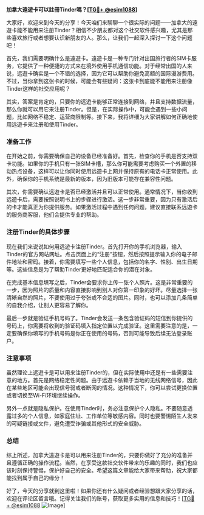 **加拿大遠遊卡可以註冊Tinder嗎？[[TG💪+ @esim1088](https://t.me/s/esim1088)]**

大家好，欢迎来到今天的分享！今天咱们来聊聊一个很实际的问题——加拿大的遠遊卡能不能用来注册Tinder？相信不少朋友都对这个社交软件感兴趣，尤其是那些喜欢旅行或者想要认识新朋友的人。那么，让我们一起深入探讨一下这个问题吧！

首先，我们需要明确什么是遠遊卡。遠遊卡是一种专门针对出国旅行者的SIM卡服务，它提供了一种便捷的方式来在境外使用手机通信功能。对于经常出国的人来说，远遊卡确实是一个不错的选择，因为它可以帮助你避免高额的国际漫游费用。不过，当你拿到这张卡的时候，可能会有些疑问：这张卡到底能不能用来注册像Tinder这样的社交应用呢？

其实，答案是肯定的，只要你的远遊卡能够正常连接到网络，并且支持数据流量，那么你就可以用它来注册Tinder。但是，在实际操作中，可能会遇到一些小问题，比如网络不稳定、运营商限制等。接下来，我将详细为大家讲解如何正确地使用远遊卡来注册和使用Tinder。

### **准备工作**

在开始之前，你需要确保自己的设备已经准备好。首先，检查你的手机是否支持双卡功能。如果你的手机只有一张SIM卡槽，那么你可能需要考虑购买一个外置的移动热点设备，这样可以让你同时使用远遊卡上网并保持原有的电话卡正常使用。此外，确保你的手机系统是最新的版本，因为旧版本可能存在兼容性问题。

其次，你需要确认远遊卡是否已经激活并且可以正常使用。通常情况下，当你收到远遊卡后，需要按照说明书上的步骤进行激活。这一步非常重要，因为只有激活后的卡才能真正为你提供服务。如果激活过程中遇到任何问题，建议直接联系远遊卡的服务商客服，他们会提供专业的帮助。

### **注册Tinder的具体步骤**

现在我们来说说如何用远遊卡注册Tinder。首先打开你的手机浏览器，输入Tinder的官方网站网址。点击页面上的“注册”按钮，然后按照提示输入你的电子邮件地址和密码。接着，你需要填写一些个人信息，包括你的名字、性别、出生日期等。这些信息是为了帮助Tinder更好地匹配适合你的潜在对象。

在完成基本信息填写之后，Tinder会要求你上传一张个人照片。这是非常重要的一步，因为照片的质量和内容直接影响到别人对你第一印象的好坏。尽量选择一张清晰自然的照片，不要使用过于夸张或不合适的图片。同时，也可以添加几条简单的自我介绍，让别人更容易了解你。

最后一步就是验证手机号码了。Tinder会发送一条包含验证码的短信到你提供的号码上，你需要将收到的验证码填入指定位置以完成验证。这里需要注意的是，一定要确保你填写的手机号码是你正在使用的号码，否则可能导致后续无法登录账户。

### **注意事项**

虽然理论上远遊卡是可以用来注册Tinder的，但在实际使用中还是有一些需要注意的地方。首先是网络稳定性问题。由于远遊卡依赖于当地的无线网络信号，因此在某些地区可能会出现信号弱或者断网的情况。这种情况下，你可以尝试更换位置或者切换至Wi-Fi环境继续操作。

另外一点就是隐私保护。在使用Tinder时，务必注意保护个人隐私。不要随意透露过多的个人信息，如家庭住址、工作单位等敏感内容。同时也要警惕陌生人发来的可疑链接或文件，避免遭受诈骗或其他形式的安全威胁。

### **总结**

综上所述，加拿大遠遊卡是可以用来注册Tinder的，只要你做好了充分的准备并且遵循正确的操作流程。当然，在享受这款社交软件带来的乐趣的同时，我们也应该时刻保持警惕，保护好自己的安全。希望这篇文章能给大家带来帮助，祝大家都能找到属于自己的缘分！

好了，今天的分享就到这里啦！如果你还有什么疑问或者经验想跟大家分享的话，欢迎在评论区留言哦。记得关注我们的账号，获取更多实用的信息和技巧！[[TG💪+ @esim1088](https://t.me/s/esim1088) ![Image](https://i.postimg.cc/4NQfJmqS/Snipaste-2025-05-13-00-14-12.png)]